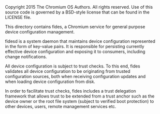Copyright 2015 The Chromium OS Authors. All rights reserved.
Use of this source code is governed by a BSD-style license that can be
found in the LICENSE file.

This directory contains fides, a Chromium service for general purpose device
configuration management.

fidesd is a system daemon that maintains device configuration represented in the
form of key-value pairs. It is responsible for persisting currently effective
device configuration and exposing it to consumers, including change
notifications.

All device configuration is subject to trust checks. To this end, fides
validates all device configuration to be originating from trusted configuration
sources, both when receiving configuration updates and when loading device
configuration from disk.

In order to facilitate trust checks, fides includes a trust delegation framework
that allows trust to be extended from a trust anchor such as the device owner or
the root file system (subject to verified boot protection) to other devices,
users, remote management services etc.
